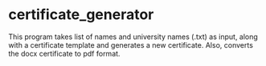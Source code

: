 # certificate_generator
This program takes list of names and university names (.txt) as input, along with a certificate template and generates a new certificate. Also, converts the docx certificate to pdf format. 
